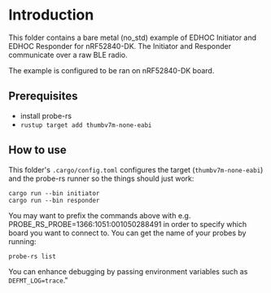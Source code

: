 # Introduction

This folder contains a bare metal (no_std) example of EDHOC Initiator and EDHOC Responder for nRF52840-DK.
The Initiator and Responder communicate over a raw BLE radio.

The example is configured to be ran on nRF52840-DK board.

## Prerequisites

- install probe-rs
- `rustup target add thumbv7m-none-eabi`

## How to use

This folder's `.cargo/config.toml` configures the target (`thumbv7m-none-eabi`) and the probe-rs runner so the things should just work:

    cargo run --bin initiator
    cargo run --bin responder

You may want to prefix the commands above with e.g. PROBE_RS_PROBE=1366:1051:001050288491 in order to specify which board you want to connect to.
You can get the name of your probes by running:

    probe-rs list

You can enhance debugging by passing environment variables such as `DEFMT_LOG=trace`."